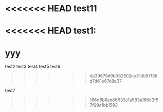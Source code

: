 <<<<<<< HEAD
test11
=======
<<<<<<< HEAD
test1:
=======
# yyy
test2
test3
test4
test5
test6
>>>>>>> da39679d9b382502ae31db57f36d7d61e67d8e37

test7
>>>>>>> 166d8b8ab86633e1a583a166d3f57f99cfbb1593
